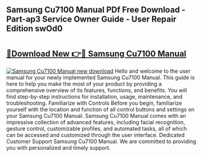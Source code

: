 ## Samsung Cu7100 Manual PDf Free Download - Part-ap3 Service Owner Guide - User Repair Edition swOd0

# <h2><a href="http://bc9833.oget.top/?id=Samsung+Cu7100+Manual">🔗Download New 👉🔴 Samsung Cu7100 Manual</a></h2>

[![Samsung Cu7100 Manual new download](https://i.imgur.com/5g1atiW.png)](http://bc9833.oget.top/?id=Samsung+Cu7100+Manual)
Hello and welcome to the user manual for your newly implemented Samsung Cu7100 Manual. This guide is here to help you make the most of your product by providing a comprehensive overview of its features, functions, and benefits. You will find step-by-step instructions for installation, usage, maintenance, and troubleshooting. Familiarize with Controls Before you begin, familiarize yourself with the location and function of all control buttons and settings on your Samsung Cu7100 Manual. Samsung Cu7100 Manual comes with an impressive collection of advanced features, including facial recognition, gesture control, customizable profiles, and automated tasks, all of which can be accessed and customized through the user interface. Dedicated Customer Support Samsung Cu7100 Manual. We are committed to providing you with personalized and timely support.
